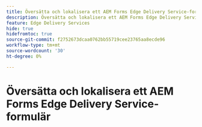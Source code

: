 ```yaml
---
title: Översätta och lokalisera ett AEM Forms Edge Delivery Service-formulär
description: Översätta och lokalisera ett AEM Forms Edge Delivery Service-formulär
feature: Edge Delivery Services
hide: true
hidefromtoc: true
source-git-commit: f2752673dcaa0762bb55719cee23765aa8ecde96
workflow-type: tm+mt
source-wordcount: '30'
ht-degree: 0%

---
```



# Översätta och lokalisera ett AEM Forms Edge Delivery Service-formulär

